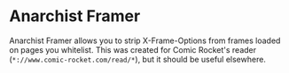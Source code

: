 # Anarchist Framer

Anarchist Framer allows you to strip X-Frame-Options from frames loaded on pages
you whitelist. This was created for Comic Rocket's reader
(`*://www.comic-rocket.com/read/*`), but it should be useful elsewhere.
